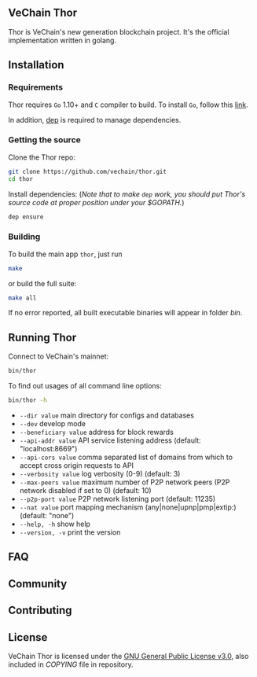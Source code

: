 ## VeChain Thor

Thor is VeChain's new generation blockchain project.  It's the official implementation written in golang.

## Installation

### Requirements

Thor requires `Go` 1.10+ and `C` compiler to build. To install `Go`, follow this [link](https://golang.org/doc/install). 

In addition, [dep](https://github.com/golang/dep) is required to manage dependencies. 

### Getting the source

Clone the Thor repo:

```sh
git clone https://github.com/vechain/thor.git
cd thor
```

Install dependencies:
(*Note that to make `dep` work, you should put Thor's source code at proper position under your $GOPATH.*)

```sh
dep ensure
```

### Building

To build the main app `thor`, just run

```sh
make
```

or build the full suite:

```sh
make all
```

If no error reported, all built executable binaries will appear in folder *bin*.

## Running Thor

Connect to VeChain's mainnet:

```sh
bin/thor
```

To find out usages of all command line options:

```sh
bin/thor -h
```

- `--dir value`          main directory for configs and databases
- `--dev`                develop mode
- `--beneficiary value`  address for block rewards
- `--api-addr value`     API service listening address (default: "localhost:8669")
- `--api-cors value`     comma separated list of domains from which to accept cross origin requests to API
- `--verbosity value`    log verbosity (0-9) (default: 3)
- `--max-peers value`    maximum number of P2P network peers (P2P network disabled if set to 0) (default: 10)
- `--p2p-port value`     P2P network listening port (default: 11235)
- `--nat value`          port mapping mechanism (any|none|upnp|pmp|extip:<IP>) (default: "none")
- `--help, -h`           show help
- `--version, -v`        print the version


## FAQ

## Community

## Contributing

## License

VeChain Thor is licensed under the
[GNU General Public License v3.0](https://www.gnu.org/licenses/gpl-3.0.html), also included
in *COPYING* file in repository.
